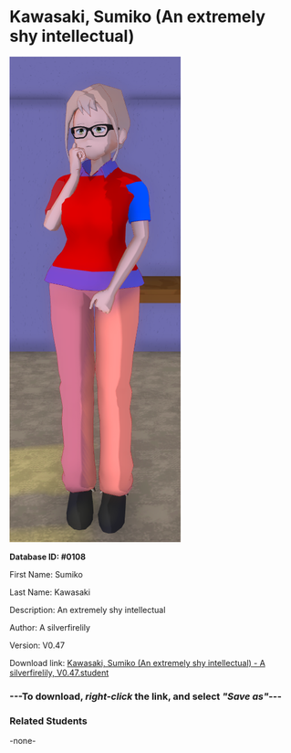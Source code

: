 # Kawasaki, Sumiko (An extremely shy intellectual)

<img src="Files/Kawasaki, Sumiko (An extremely shy intellectual).png" title="Kawasaki, Sumiko (An extremely shy intellectual) - A silverfirelily, V0.47">

**Database ID: #0108**

First Name: Sumiko

Last Name: Kawasaki

Description: An extremely shy intellectual

Author: A silverfirelily

Version: V0.47

Download link: <a href="https://raw.githubusercontent.com/Arbiter1223/Daigaku-Gurashi-Custom-Students/master/Students/Files/Kawasaki%2C%20Sumiko%20(An%20extremely%20shy%20intellectual)%20-%20A%20silverfirelily%2C%20V0.47.student">Kawasaki, Sumiko (An extremely shy intellectual) - A silverfirelily, V0.47.student</a>

### ---**To download, _right-click_ the link, and select _"Save as"_**---

### Related Students

-none-
